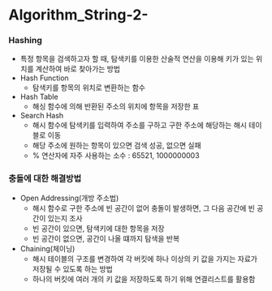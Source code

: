 # Algorithm_String-2-

### Hashing
- 특정 항목을 검색하고자 할 때, 탐색키를 이용한 산술적 연산을 이용해 키가 있는 위치를 계산하여 바로 찾아가는 방법
- Hash Function
  - 탐색키를 항목의 위치로 변환하는 함수
- Hash Table
  - 해싱 함수에 의해 반환된 주소의 위치에 항목을 저장한 표
- Search Hash
  - 해시 함수에 탐색키를 입력하여 주소를 구하고 구한 주소에 해당하는 해시 테이블로 이동
  - 해당 주소에 원하는 항목이 있으면 검색 성공, 없으면 실패
  - % 연산자에 자주 사용하는 소수 : 65521, 1000000003

### 충돌에 대한 해결방법
- Open Addressing(개방 주소법)
  - 해시 함수로 구한 주소에 빈 공간이 없어 충돌이 발생하면, 그 다음 공간에 빈 공간이 있는지 조사
  - 빈 공간이 있으면, 탐색키에 대한 항목을 저장
  - 빈 공간이 없으면, 공간이 나올 떄까지 탐색을 반복
- Chaining(체이닝)
  - 해시 테이블의 구조를 변경하여 각 버킷에 하나 이상의 키 값을 가지는 자료가 저장될 수 있도록 하는 방법
  - 하나의 버킷에 여러 개의 키 값을 저장하도록 하기 위해 연결리스트를 활용함
  


